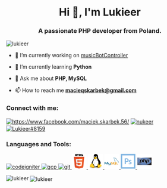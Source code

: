 <h1 align="center">Hi 👋, I'm Lukieer</h1>
<h3 align="center">A passionate PHP developer from Poland.</h3>

<p align="left"> <img src="https://komarev.com/ghpvc/?username=lukieer&label=Profile%20views&color=0e75b6&style=flat" alt="lukieer" /> </p>

- 🔭 I’m currently working on [musicBotController](https://github.com/Lukieer/musicBotController)

- 🌱 I’m currently learning **Python**

- 💬 Ask me about **PHP, MySQL**

- 📫 How to reach me **macieqskarbek@gmail.com**

<h3 align="left">Connect with me:</h3>
<p align="left">
<a href="https://fb.com/https://www.facebook.com/maciek.skarbek.56/" target="blank"><img align="center" src="https://raw.githubusercontent.com/rahuldkjain/github-profile-readme-generator/master/src/images/icons/Social/facebook.svg" alt="https://www.facebook.com/maciek.skarbek.56/" height="30" width="40" /></a>
<a href="https://www.youtube.com/c/nukeer" target="blank"><img align="center" src="https://raw.githubusercontent.com/rahuldkjain/github-profile-readme-generator/master/src/images/icons/Social/youtube.svg" alt="nukeer" height="30" width="40" /></a>
<a href="https://discord.gg/Lukieer#8159" target="blank"><img align="center" src="https://raw.githubusercontent.com/rahuldkjain/github-profile-readme-generator/master/src/images/icons/Social/discord.svg" alt="Lukieer#8159" height="30" width="40" /></a>
</p>

<h3 align="left">Languages and Tools:</h3>
<p align="left"> <a href="https://codeigniter.com" target="_blank" rel="noreferrer"> <img src="https://cdn.worldvectorlogo.com/logos/codeigniter.svg" alt="codeigniter" width="40" height="40"/> </a> <a href="https://cloud.google.com" target="_blank" rel="noreferrer"> <img src="https://www.vectorlogo.zone/logos/google_cloud/google_cloud-icon.svg" alt="gcp" width="40" height="40"/> </a> <a href="https://git-scm.com/" target="_blank" rel="noreferrer"> <img src="https://www.vectorlogo.zone/logos/git-scm/git-scm-icon.svg" alt="git" width="40" height="40"/> </a> <a href="https://www.w3.org/html/" target="_blank" rel="noreferrer"> <img src="https://raw.githubusercontent.com/devicons/devicon/master/icons/html5/html5-original-wordmark.svg" alt="html5" width="40" height="40"/> </a> <a href="https://www.linux.org/" target="_blank" rel="noreferrer"> <img src="https://raw.githubusercontent.com/devicons/devicon/master/icons/linux/linux-original.svg" alt="linux" width="40" height="40"/> </a> <a href="https://www.mysql.com/" target="_blank" rel="noreferrer"> <img src="https://raw.githubusercontent.com/devicons/devicon/master/icons/mysql/mysql-original-wordmark.svg" alt="mysql" width="40" height="40"/> </a> <a href="https://www.photoshop.com/en" target="_blank" rel="noreferrer"> <img src="https://raw.githubusercontent.com/devicons/devicon/master/icons/photoshop/photoshop-line.svg" alt="photoshop" width="40" height="40"/> </a> <a href="https://www.php.net" target="_blank" rel="noreferrer"> <img src="https://raw.githubusercontent.com/devicons/devicon/master/icons/php/php-original.svg" alt="php" width="40" height="40"/> </a> </p>

<p><img align="left" src="https://github-readme-stats.vercel.app/api/top-langs?username=lukieer&show_icons=true&locale=en&layout=compact" alt="lukieer" /></p>

<p>&nbsp;<img align="center" src="https://github-readme-stats.vercel.app/api?username=lukieer&show_icons=true&locale=en" alt="lukieer" /></p>

